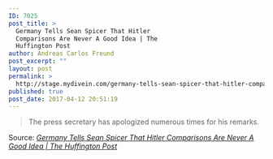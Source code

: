 ```yaml
---
ID: 7025
post_title: >
  Germany Tells Sean Spicer That Hitler
  Comparisons Are Never A Good Idea | The
  Huffington Post
author: Andreas Carlos Freund
post_excerpt: ""
layout: post
permalink: >
  http://stage.mydivein.com/germany-tells-sean-spicer-that-hitler-comparisons-are-never-a-good-idea-the-huffington-post/
published: true
post_date: 2017-04-12 20:51:19
---
```

<blockquote><a href="http://www.huffingtonpost.com/entry/germany-sean-spicer-hitler_us_58ee3108e4b0ca64d91aeea7?ynn&amp;"><img class="alignnone size-full" src="http://stage.mydivein.com/wp-content/uploads/2017/04/58ee31651600001f006580a0.jpeg" alt="" /></a>The press secretary has apologized numerous times for his remarks.</blockquote>
Source: <em><a href="http://www.huffingtonpost.com/entry/germany-sean-spicer-hitler_us_58ee3108e4b0ca64d91aeea7">Germany Tells Sean Spicer That Hitler Comparisons Are Never A Good Idea | The Huffington Post</a></em>